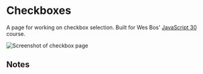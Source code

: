 # Checkboxes

A page for working on checkbox selection. Built for Wes Bos'
[JavaScript 30](https://javascript30.com/) course.

![Screenshot of checkbox page](https://res.cloudinary.com/gerhynes/image/upload/v1515706202/Checkboxes_rlgwud.png)

## Notes
